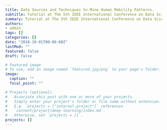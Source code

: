 ```yaml
---
title: Data Sources and Techniques to Mine Human Mobility Patterns.
subtitle: Tutorial at The 5th IEEE International Conference on Data Science and Advanced Analytics (DSAA).
summary: Tutorial at The 5th IEEE International Conference on Data Science and Advanced Analytics (DSAA). Turin, Italy.
authors:
- admin
tags: []
categories: []
date: "2018-10-01T00:00:00Z"
lastMod: ""
featured: false
draft: false

# Featured image
# To use, add an image named `featured.jpg/png` to your page's folder. 
image:
  caption: ""
  focal_point: ""

# Projects (optional).
#   Associate this post with one or more of your projects.
#   Simply enter your project's folder or file name without extension.
#   E.g. `projects = ["internal-project"]` references 
#   `content/project/deep-learning/index.md`.
#   Otherwise, set `projects = []`.
projects: []
---
```

